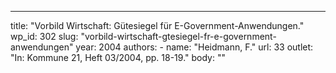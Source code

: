 ---
  title: "Vorbild Wirtschaft: Gütesiegel für E-Government-Anwendungen."
  wp_id: 302
  slug: "vorbild-wirtschaft-gtesiegel-fr-e-government-anwendungen"
  year: 2004
  authors: 
    - 
      name: "Heidmann, F."
      url: 33
  outlet: "In: Kommune 21, Heft 03/2004, pp. 18-19."
  body: ""

